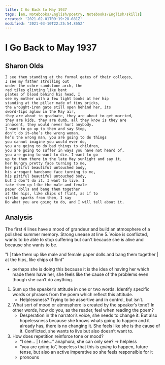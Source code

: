 ```yaml
---
title: I Go Back to May 1937
tags: [en, Notebooks/English/poetry, Notebooks/English/skills]
created: '2021-02-01T09:19:28.081Z'
modified: '2021-03-10T22:25:54.865Z'
---
```


# I Go Back to May 1937
## Sharon Olds
```
I see them standing at the formal gates of their colleges,
I see my father strolling out
under the ochre sandstone arch, the   
red tiles glinting like bent
plates of blood behind his head, I
see my mother with a few light books at her hip
standing at the pillar made of tiny bricks,
the wrought-iron gate still open behind her, its
sword-tips aglow in the May air,
they are about to graduate, they are about to get married,   
they are kids, they are dumb, all they know is they are   
innocent, they would never hurt anybody.   
I want to go up to them and say Stop,   
don’t do it—she’s the wrong woman,   
he’s the wrong man, you are going to do things
you cannot imagine you would ever do,   
you are going to do bad things to children,
you are going to suffer in ways you have not heard of,
you are going to want to die. I want to go
up to them there in the late May sunlight and say it,
her hungry pretty face turning to me,   
her pitiful beautiful untouched body,
his arrogant handsome face turning to me,   
his pitiful beautiful untouched body,   
but I don’t do it. I want to live. I   
take them up like the male and female   
paper dolls and bang them together   
at the hips, like chips of flint, as if to   
strike sparks from them, I say
Do what you are going to do, and I will tell about it.
```
## Analysis

The first 4 lines have a mood of grandeur and build an atmosphere of a polished summer memory.
Strong unease at line 5.
Voice is conflicted, wants to be able to stop suffering but can't because she is alive and because she wants to be.

"I | take them up like male and female paper dolls and bang them together | at the hips, like chips of flint"

- perhaps she is doing this because it is the idea of having her which made them have her, she feels like the cause of the problems even though she can’t do anything.



1. Sum up the speaker’s attitude in one or two words. Identify specific words or phrases from the poem which reflect this attitude. 
   - Helplessness?  Trying to be assertive and in control, but isn’t.
2. What sort of mood or atmosphere is created by the speaker’s tone? In other words, how do you, as the reader, feel when reading the poem? 
   - Desperation in the narrator’s voice, she needs to change it. But also hopelessness because she knows whats going to happen and it already has, there is no changing it. She feels like she is the cause of it. Conflicted, she wants to live but also doesn’t want to.
3. How does repetition reinforce tone or mood? 
   - “I see… | I see…” anaphora, she can only see? -> helpless
   - “you are going to”, hopeless that this is *going* to happen, future tense, but also an active imperative so she feels responsible for it
   - pronouns
